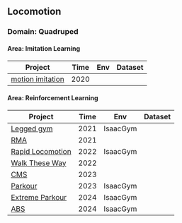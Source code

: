 ## Locomotion

### Domain: Quadruped

#### Area: Imitation Learning

| Project                                                      | Time | Env  | Dataset |
| ------------------------------------------------------------ | ---- | ---- | ------- |
| [motion imitation](https://xbpeng.github.io/projects/Robotic_Imitation/index.html) | 2020 |      |         |

#### Area: Reinforcement Learning

| Project                                                      | Time | Env      | Dataset |
| ------------------------------------------------------------ | ---- | -------- | ------- |
| [Legged gym](https://github.com/whaleRobot/Robot-Learning/blob/master/codes/locomotion/Legged-Gym.md) | 2021 | IsaacGym |         |
| [RMA](https://ashish-kmr.github.io/rma-legged-robots/)       | 2021 |          |         |
| [Rapid Locomotion](https://github.com/whaleRobot/Robot-Learning/tree/master/codes/locomotion/Rapid-Locomotion) | 2022 | IsaacGym |         |
| [Walk These Way](https://gmargo11.github.io/walk-these-ways/) | 2022 |          |         |
| [CMS](https://antonilo.github.io/vision_locomotion/)         | 2023 |          |         |
| [Parkour](https://robot-parkour.github.io/)                  | 2023 | IsaacGym |         |
| [Extreme Parkour](https://extreme-parkour.github.io/)        | 2024 | IsaacGym |         |
| [ABS](https://agile-but-safe.github.io/)                     | 2024 | IsaacGym |         |
